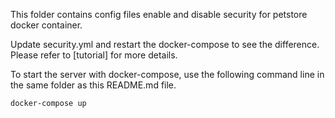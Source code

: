 This folder contains config files enable and disable security for petstore docker container.

Update security.yml and restart the docker-compose to see the difference. Please refer to
[tutorial] for more details.

To start the server with docker-compose, use the following command line in the same folder
as this README.md file.

```
docker-compose up
```
